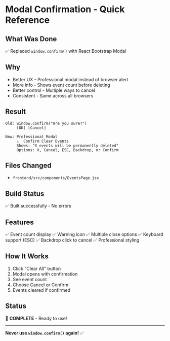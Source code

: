 # Modal Confirmation - Quick Reference

## What Was Done
✅ Replaced `window.confirm()` with React Bootstrap Modal

## Why
- Better UX - Professional modal instead of browser alert
- More info - Shows event count before deleting
- Better control - Multiple ways to cancel
- Consistent - Same across all browsers

## Result
```
Old: window.confirm("Are you sure?")
     [OK] [Cancel]

New: Professional Modal
     ⚠️  Confirm Clear Events
     Shows: "X events will be permanently deleted"
     Options: X, Cancel, ESC, Backdrop, or Confirm
```

## Files Changed
- `frontend/src/components/EventsPage.jsx`

## Build Status
✅ Built successfully - No errors

## Features
✅ Event count display
✅ Warning icon
✅ Multiple close options
✅ Keyboard support (ESC)
✅ Backdrop click to cancel
✅ Professional styling

## How It Works
1. Click "Clear All" button
2. Modal opens with confirmation
3. See event count
4. Choose Cancel or Confirm
5. Events cleared if confirmed

## Status
🎉 **COMPLETE** - Ready to use!

---
**Never use `window.confirm()` again!** ✅

